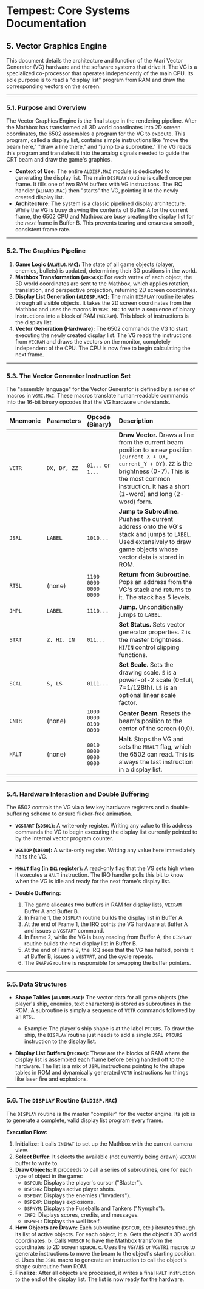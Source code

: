 # Tempest: Core Systems Documentation

## 5. Vector Graphics Engine

This document details the architecture and function of the Atari Vector Generator (VG) hardware and the software systems that drive it. The VG is a specialized co-processor that operates independently of the main CPU. Its sole purpose is to read a "display list" program from RAM and draw the corresponding vectors on the screen.

---

### 5.1. Purpose and Overview

The Vector Graphics Engine is the final stage in the rendering pipeline. After the Mathbox has transformed all 3D world coordinates into 2D screen coordinates, the 6502 assembles a program for the VG to execute. This program, called a display list, contains simple instructions like "move the beam here," "draw a line there," and "jump to a subroutine." The VG reads this program and translates it into the analog signals needed to guide the CRT beam and draw the game's graphics.

-   **Context of Use:** The entire `ALDISP.MAC` module is dedicated to generating the display list. The main `DISPLAY` routine is called once per frame. It fills one of two RAM buffers with VG instructions. The IRQ handler (`ALHARD.MAC`) then "starts" the VG, pointing it to the newly created display list.
-   **Architecture:** The system is a classic pipelined display architecture. While the VG is busy drawing the contents of Buffer A for the current frame, the 6502 CPU and Mathbox are busy creating the display list for the *next* frame in Buffer B. This prevents tearing and ensures a smooth, consistent frame rate.

---

### 5.2. The Graphics Pipeline

1.  **Game Logic (`ALWELG.MAC`):** The state of all game objects (player, enemies, bullets) is updated, determining their 3D positions in the world.
2.  **Mathbox Transformation (`WORSCR`):** For each vertex of each object, the 3D world coordinates are sent to the Mathbox, which applies rotation, translation, and perspective projection, returning 2D screen coordinates.
3.  **Display List Generation (`ALDISP.MAC`):** The main `DISPLAY` routine iterates through all visible objects. It takes the 2D screen coordinates from the Mathbox and uses the macros in `VGMC.MAC` to write a sequence of binary instructions into a block of RAM (`VECRAM`). This block of instructions is the display list.
4.  **Vector Generation (Hardware):** The 6502 commands the VG to start executing the newly created display list. The VG reads the instructions from `VECRAM` and draws the vectors on the monitor, completely independent of the CPU. The CPU is now free to begin calculating the next frame.

---

### 5.3. The Vector Generator Instruction Set

The "assembly language" for the Vector Generator is defined by a series of macros in `VGMC.MAC`. These macros translate human-readable commands into the 16-bit binary opcodes that the VG hardware understands.

| Mnemonic | Parameters        | Opcode (Binary)           | Description                                                                                                                                |
| :------- | :---------------- | :------------------------ | :----------------------------------------------------------------------------------------------------------------------------------------- |
| `VCTR`   | `DX, DY, ZZ`      | `01...` or `1...`         | **Draw Vector.** Draws a line from the current beam position to a new position `(current_X + DX, current_Y + DY)`. `ZZ` is the brightness (0-7). This is the most common instruction. It has a short (1-word) and long (2-word) form. |
| `JSRL`   | `LABEL`           | `1010...`                 | **Jump to Subroutine.** Pushes the current address onto the VG's stack and jumps to `LABEL`. Used extensively to draw game objects whose vector data is stored in ROM. |
| `RTSL`   | (none)            | `1100 0000 0000 0000`     | **Return from Subroutine.** Pops an address from the VG's stack and returns to it. The stack has 5 levels.                                |
| `JMPL`   | `LABEL`           | `1110...`                 | **Jump.** Unconditionally jumps to `LABEL`.                                                                                                |
| `STAT`   | `Z, HI, IN`       | `011...`                  | **Set Status.** Sets vector generator properties. `Z` is the master brightness. `HI`/`IN` control clipping functions.                         |
| `SCAL`   | `S, LS`           | `0111...`                 | **Set Scale.** Sets the drawing scale. `S` is a power-of-2 scale (0=full, 7=1/128th). `LS` is an optional linear scale factor.           |
| `CNTR`   | (none)            | `1000 0000 0100 0000`     | **Center Beam.** Resets the beam's position to the center of the screen (0,0).                                                              |
| `HALT`   | (none)            | `0010 0000 0000 0000`     | **Halt.** Stops the VG and sets the `MHALT` flag, which the 6502 can read. This is always the last instruction in a display list.        |

---

### 5.4. Hardware Interaction and Double Buffering

The 6502 controls the VG via a few key hardware registers and a double-buffering scheme to ensure flicker-free animation.

-   **`VGSTART` (`$D501`):** A write-only register. Writing any value to this address commands the VG to begin executing the display list currently pointed to by the internal vector program counter.
-   **`VGSTOP` (`$D500`):** A write-only register. Writing any value here immediately halts the VG.
-   **`MHALT` flag (in `IN1` register):** A read-only flag that the VG sets high when it executes a `HALT` instruction. The IRQ handler polls this bit to know when the VG is idle and ready for the next frame's display list.

-   **Double Buffering:**
    1.  The game allocates two buffers in RAM for display lists, `VECRAM` Buffer A and Buffer B.
    2.  In Frame 1, the `DISPLAY` routine builds the display list in Buffer A.
    3.  At the end of Frame 1, the IRQ points the VG hardware at Buffer A and issues a `VGSTART` command.
    4.  In Frame 2, while the VG is busy reading from Buffer A, the `DISPLAY` routine builds the next display list in Buffer B.
    5.  At the end of Frame 2, the IRQ sees that the VG has halted, points it at Buffer B, issues a `VGSTART`, and the cycle repeats.
    6.  The `SWAPVG` routine is responsible for swapping the buffer pointers.

---

### 5.5. Data Structures

-   **Shape Tables (`ALVROM.MAC`):** The vector data for all game objects (the player's ship, enemies, text characters) is stored as subroutines in the ROM. A subroutine is simply a sequence of `VCTR` commands followed by an `RTSL`.
    -   Example: The player's ship shape is at the label `PTCURS`. To draw the ship, the `DISPLAY` routine just needs to add a single `JSRL PTCURS` instruction to the display list.

-   **Display List Buffers (`VECRAM`):** These are the blocks of RAM where the display list is assembled each frame before being handed off to the hardware. The list is a mix of `JSRL` instructions pointing to the shape tables in ROM and dynamically generated `VCTR` instructions for things like laser fire and explosions.

---

### 5.6. The `DISPLAY` Routine (`ALDISP.MAC`)

The `DISPLAY` routine is the master "compiler" for the vector engine. Its job is to generate a complete, valid display list program every frame.

**Execution Flow:**
1.  **Initialize:** It calls `INIMAT` to set up the Mathbox with the current camera view.
2.  **Select Buffer:** It selects the available (not currently being drawn) `VECRAM` buffer to write to.
3.  **Draw Objects:** It proceeds to call a series of subroutines, one for each type of object in the game:
    -   `DSPCUR`: Displays the player's cursor ("Blaster").
    -   `DSPCHG`: Displays active player shots.
    -   `DSPINV`: Displays the enemies ("Invaders").
    -   `DSPEXP`: Displays explosions.
    -   `DSPNYM`: Displays the Fuseballs and Tankers ("Nymphs").
    -   `INFO`: Displays scores, credits, and messages.
    -   `DSPWEL`: Displays the well itself.
4.  **How Objects are Drawn:** Each subroutine (`DSPCUR`, etc.) iterates through its list of active objects. For each object, it:
    a.  Gets the object's 3D world coordinates.
    b.  Calls `WORSCR` to have the Mathbox transform the coordinates to 2D screen space.
    c.  Uses the `VGYABS` or `VGVTR1` macros to generate instructions to move the beam to the object's starting position.
    d.  Uses the `JSRL` macro to generate an instruction to call the object's shape subroutine from ROM.
5.  **Finalize:** After all objects are processed, it writes a final `HALT` instruction to the end of the display list. The list is now ready for the hardware. 
